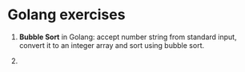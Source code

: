 # Golang exercises

1. **Bubble Sort** in Golang: accept number string from standard input, convert it to an integer array and sort using bubble sort.

2.
